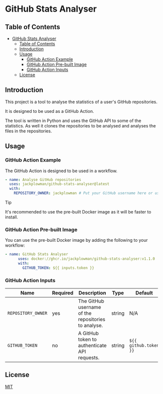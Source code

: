 # GitHub Stats Analyser

## Table of Contents

- [GitHub Stats Analyser](#github-stats-analyser)
  - [Table of Contents](#table-of-contents)
  - [Introduction](#introduction)
  - [Usage](#usage)
    - [GitHub Action Example](#github-action-example)
    - [GitHub Action Pre-built Image](#github-action-pre-built-image)
    - [GitHub Action Inputs](#github-action-inputs)
  - [License](#license)

## Introduction

This project is a tool to analyse the statistics of a user's GitHub repositories.

It is designed to be used as a GitHub Action.

The tool is written in Python and uses the GitHub API to some of the statistics. As well it clones the repositories to be analysed and analyses the files in the repositories.

## Usage

### GitHub Action Example

The GitHub Action is designed to be used in a workflow.

```yaml
- name: Analyse GitHub repositories
  uses: jackplowman/github-stats-analyser@latest
  with:
    REPOSITORY_OWNER: jackplowman # Put your GitHub username here or use ${{ github.REPOSITORY_OWNER }}
```

> [!TIP]
> It's recommended to use the pre-built Docker image as it will be faster to install.

### GitHub Action Pre-built Image

You can use the pre-built Docker image by adding the following to your workflow:

```yaml
- name: GitHub Stats Analyser
      uses: docker://ghcr.io/jackplowman/github-stats-analyser:v1.1.0
      with:
        GITHUB_TOKEN: ${{ inputs.token }}
```

### GitHub Action Inputs

| Name               | Required | Description                                         | Type   | Default               |
| ------------------ | -------- | --------------------------------------------------- | ------ | --------------------- |
| `REPOSITORY_OWNER` | yes      | The GitHub username of the repositories to analyse. | string | N/A                   |
| `GITHUB_TOKEN`     | no       | A GitHub token to authenticate API requests.        | string | `${{ github.token }}` |

## License

[MIT](https://github.com/jackplowman/github-stats-analyser/blob/master/LICENSE)
